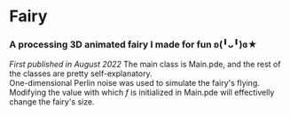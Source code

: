 # Fairy
### A processing 3D animated fairy I made for fun ʚ(╹ᴗ╹)ɞ★ <br />
*First published in August 2022*
The main class is Main.pde, and the rest of the classes are pretty self-explanatory. <br />
One-dimensional Perlin noise was used to simulate the fairy's flying. <br />
Modifying the value with which *f* is initialized in Main.pde will effectivelly change the fairy's size.
